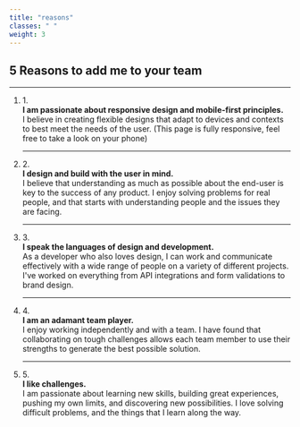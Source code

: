 ```yaml
---
title: "reasons"
classes: " "
weight: 3
---
```

<div class="col-sm-10 col-sm-offset-1 box">
    <h2>5 Reasons to add me to your team</h2>
    <hr/>
    <ol>
        <li class="row">
            <div class="col-sm-1 num">1.</div>
            <div class="col-sm-4">
                <strong>I am passionate about responsive design and mobile-first principles.</strong>
            </div>
            <div class="col-sm-7">
                I believe in creating flexible designs that adapt to devices and contexts to best meet the needs of the user. (This page is fully responsive, feel free to take a look on your phone)
            </div>
        </li>
        <hr/>
        <li class="row">
            <div class="col-sm-1 num">2.</div>
            <div class="col-sm-4">
                <strong>I design and build with the user in mind.</strong>
            </div>
            <div class="col-sm-7">
                I believe that understanding as much as possible about the end-user is key to the success of any product. I enjoy solving problems for real people, and that starts with understanding people and the issues they are facing.
            </div>
        </li>
        <hr/>
        <li class="row">
            <div class="col-sm-1 num">3.</div>
            <div class="col-sm-4">
                <strong>I speak the languages of design and development.</strong>
            </div>
            <div class="col-sm-7">
                As a developer who also loves design, I can work and communicate effectively with a wide range of people on a variety of different projects. I've worked on everything from API integrations and form validations to brand design.
            </div>
        </li>
        <hr/>
        <li class="row">
            <div class="col-sm-1 num">4.</div>
            <div class="col-sm-4">
                <strong>I am an adamant team player.</strong>
            </div>
            <div class="col-sm-7">
                I enjoy working independently and with a team. I have found that collaborating on tough challenges allows each team member to use their strengths to generate the best possible solution.
            </div>
        </li>
        <hr/>
        <li class="row">
            <div class="col-sm-1 num">5.</div>
            <div class="col-sm-4">
                <strong>I like challenges.</strong>
            </div>
            <div class="col-sm-7">
                I am passionate about learning new skills, building great experiences, pushing my own limits, and discovering new possibilities. I love solving difficult problems, and the things that I learn along the way.
            </div>
        </li>
    </ol>
</div>